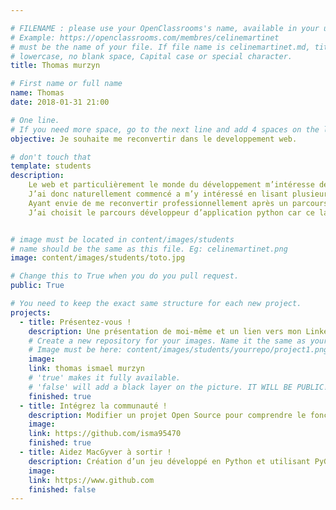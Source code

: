 ```yaml
---

# FILENAME : please use your OpenClassrooms's name, available in your url.
# Example: https://openclassrooms.com/membres/celinemartinet
# must be the name of your file. If file name is celinemartinet.md, title is celinemartinet.
# lowercase, no blank space, Capital case or special character.
title: Thomas murzyn

# First name or full name
name: Thomas
date: 2018-01-31 21:00

# One line.
# If you need more space, go to the next line and add 4 spaces on the left, as in 'description'.
objective: Je souhaite me reconvertir dans le developpement web.

# don't touch that
template: students
description:
    Le web et particulièrement le monde du développement m’intéresse depuis un certain temps déjà, en effet de nos jour difficile de ne pas constater qu’internet est présent au quotidien dans nos vies.
    J’ai donc naturellement commencé a m’y intéressé en lisant plusieurs articles qui laisse entrevoir un bel avenir au métier du numérique.
    Ayant envie de me reconvertir professionnellement après un parcours scolaire et des expériences plutôt orienté vente/ commerce mais ne me convenant pas j’ai décider de franchir le pas et de me lancer à la fin de mon cdd vers une reconversion professionnelle dans le développement.
    J’ai choisit le parcours développeur d’application python car ce langage semble avoir un bel avenir devant lui selon les sondages récent il a été élu meilleur langage de l’année 2017, et il est également connu pour être un langage assez clair et simple donc idéal pour débuter.


# image must be located in content/images/students
# name should be the same as this file. Eg: celinemartinet.png
image: content/images/students/toto.jpg

# Change this to True when you do you pull request.
public: True

# You need to keep the exact same structure for each new project.
projects:
  - title: Présentez-vous !
    description: Une présentation de moi-même et un lien vers mon LinkedIn.
    # Create a new repository for your images. Name it the same as your nickname and profile picture.
    # Image must be here: content/images/students/yourrepo/project1.png
    image: 
    link: thomas ismael murzyn
    # 'true' makes it fully available.
    # 'false' will add a black layer on the picture. IT WILL BE PUBLIC!
    finished: true
  - title: Intégrez la communauté !
    description: Modifier un projet Open Source pour comprendre le fonctionnement de Git, de Github et des pull requests. 
    image: 
    link: https://github.com/isma95470
    finished: true
  - title: Aidez MacGyver à sortir !
    description: Création d’un jeu développé en Python et utilisant PyGame.
    image: 
    link: https://www.github.com
    finished: false
---
```


